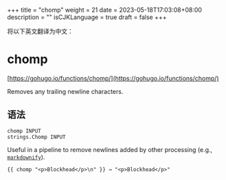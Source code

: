 +++
title = "chomp"
weight = 21
date = 2023-05-18T17:03:08+08:00
description = ""
isCJKLanguage = true
draft = false
+++

将以下英文翻译为中文：
# chomp

[https://gohugo.io/functions/chomp/](https://gohugo.io/functions/chomp/)

Removes any trailing newline characters.

## 语法

```
chomp INPUT
strings.Chomp INPUT
```

Useful in a pipeline to remove newlines added by other processing (e.g., [`markdownify`](https://gohugo.io/functions/markdownify/)).

```go-html-template
{{ chomp "<p>Blockhead</p>\n" }} → "<p>Blockhead</p>"
```
